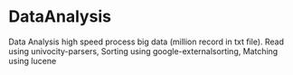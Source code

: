 # DataAnalysis
Data Analysis high speed process big data (million record in txt file). Read using univocity-parsers, Sorting using google-externalsorting, Matching using lucene
